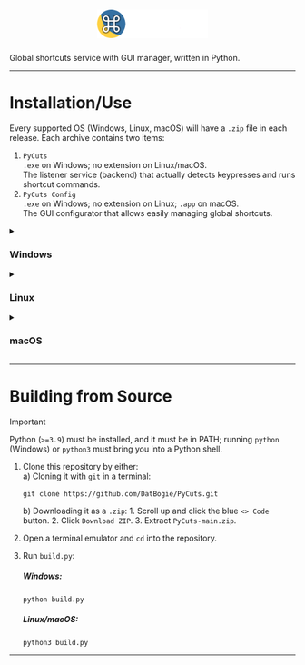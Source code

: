 <h1 align="center"><img src="./icons/PyCutsLogoFull.png" height="50px"></h1>
Global shortcuts service with GUI manager, written in Python.

---

# Installation/Use
Every supported OS (Windows, Linux, macOS) will have a `.zip` file in each release. Each archive contains two items:

1. `PyCuts`
<br>`.exe` on Windows; no extension on Linux/macOS.
<br>The listener service (backend) that actually detects keypresses and runs shortcut commands.
2. `PyCuts Config`
<br>`.exe` on Windows; no extension on Linux; `.app` on macOS.
<br>The GUI configurator that allows easily managing global shortcuts.

<details>
<summary><h3>Windows</h3></summary>
<ol>
	<li>Download and extract <code>PyCuts-win.zip</code> from the <a href="https://github.com/DatBogie/PyCuts/releases/latest">latest release</a>.</li>
	<li>Run <code>install-win.bat</code> to create Start Menu shortcuts and install the <code>.exe</code>s to <code>%LOCALAPPDATA%\PyCuts</code>.</li>
	<li>Open <code>PyCuts</code> to start the PyCuts listener service.</li>
	<li>Right click on the tray icon and select <code>Open GUI</code> to open the GUI manager, or simply open <code>PyCuts Config</code>.</li>
</ol>
</details>

<details>
<summary><h3>Linux</h3></summary>
<ol>
	<li>Download and extract <code>PyCuts-lin.zip</code> from the <a href="https://github.com/DatBogie/PyCuts/releases/latest">latest release</a>.</li>
	<li>Run <code>install-lin.sh</code> to create <code>~/.local/share/applications</code> <code>.desktop</code> files and install the binaries to <code>~/.local/share/PyCuts</code>.</li>
	<li>Open <code>PyCuts</code> to start the PyCuts listener service.</li>
	<li>Right click on the tray icon and select <code>Open GUI</code> to open the GUI manager, or simply open <code>PyCuts Config</code>.</li>
</ol>
</details>

<details>
<summary><h3>macOS</h3></summary>
<ol>
<li>Download and extract <code>PyCuts-mac.zip</code> from the <a href="https://github.com/DatBogie/PyCuts/releases/latest">latest release</a>.</li>
<li>Run <code>install-mac.sh</code> to install <code>PyCuts Config.app</code> to <code>~/Applications</code>, and <code>PyCuts</code> to <code>/usr/local/bin</code>.</li>
<li>Open Terminal (or any other terminal emulator) and run <code>pycuts</code>. It may ask for or complain about not having certain permissions. Once it does, or you start seeing output, close the terminal window.</li>
<li>Open System Settings, go to <code>Privacy & Security > Accessibility</code>, and turn on the switch next to Terminal (or your terminal emulator app).</li>
<li>In System Settings, go to <code>Privacy & Security > Input Monitoring</code>, and turn on the switch next to Terminal (or your terminal emulator app).</li>
<li>Open Terminal (or any other terminal emulator) and run <code>pycuts</code> to start the PyCuts listener service.</li>
<li>Right click on the tray icon and select <code>Open GUI</code> to open the GUI manager, or simply open <code>PyCuts Config</code> from Launchpad or Spotlight Search.</li>
</ol>
</details>

---

# Building from Source
> [!Important]
> Python (`>=3.9`) must be installed, and it must be in PATH; running `python` (Windows) or `python3` must bring you into a Python shell.

1. Clone this repository by either:
	<br>a) Cloning it with `git` in a terminal:

	```
	git clone https://github.com/DatBogie/PyCuts.git
	```
	b) Downloading it as a `.zip`:
		1. Scroll up and click the blue `<> Code` button.
		2. Click `Download ZIP`.
		3. Extract `PyCuts-main.zip`.
2. Open a terminal emulator and `cd` into the repository.
3. Run `build.py`:
	##### Windows:

	```
	python build.py
	```
	##### Linux/macOS:

	```
	python3 build.py
	```
---
